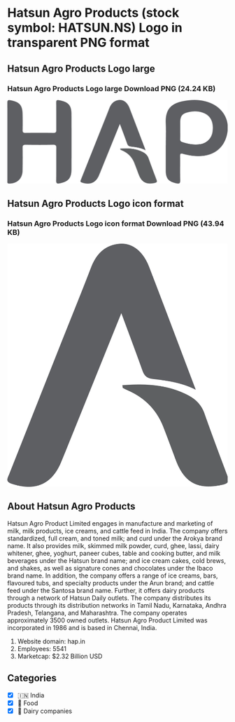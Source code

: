 # Hatsun Agro Products (stock symbol: HATSUN.NS) Logo in transparent PNG format

## Hatsun Agro Products Logo large

### Hatsun Agro Products Logo large Download PNG (24.24 KB)

![Hatsun Agro Products Logo large Download PNG (24.24 KB)](/img/orig/HATSUN.NS_BIG-5f075730.png)

## Hatsun Agro Products Logo icon format

### Hatsun Agro Products Logo icon format Download PNG (43.94 KB)

![Hatsun Agro Products Logo icon format Download PNG (43.94 KB)](/img/orig/HATSUN.NS-e25a0c4b.png)

## About Hatsun Agro Products

Hatsun Agro Product Limited engages in manufacture and marketing of milk, milk products, ice creams, and cattle feed in India. The company offers standardized, full cream, and toned milk; and curd under the Arokya brand name. It also provides milk, skimmed milk powder, curd, ghee, lassi, dairy whitener, ghee, yoghurt, paneer cubes, table and cooking butter, and milk beverages under the Hatsun brand name; and ice cream cakes, cold brews, and shakes, as well as signature cones and chocolates under the Ibaco brand name. In addition, the company offers a range of ice creams, bars, flavoured tubs, and specialty products under the Arun brand; and cattle feed under the Santosa brand name. Further, it offers dairy products through a network of Hatsun Daily outlets. The company distributes its products through its distribution networks in Tamil Nadu, Karnataka, Andhra Pradesh, Telangana, and Maharashtra. The company operates approximately 3500 owned outlets. Hatsun Agro Product Limited was incorporated in 1986 and is based in Chennai, India.

1. Website domain: hap.in
2. Employees: 5541
3. Marketcap: $2.32 Billion USD


## Categories
- [x] 🇮🇳 India
- [x] 🍴 Food
- [x] 🥛 Dairy companies
